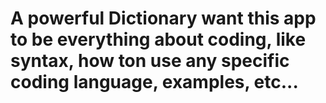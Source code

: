 # A powerful  Dictionary want this app to be everything about coding, like syntax, how ton use any specific coding language, examples, etc...

